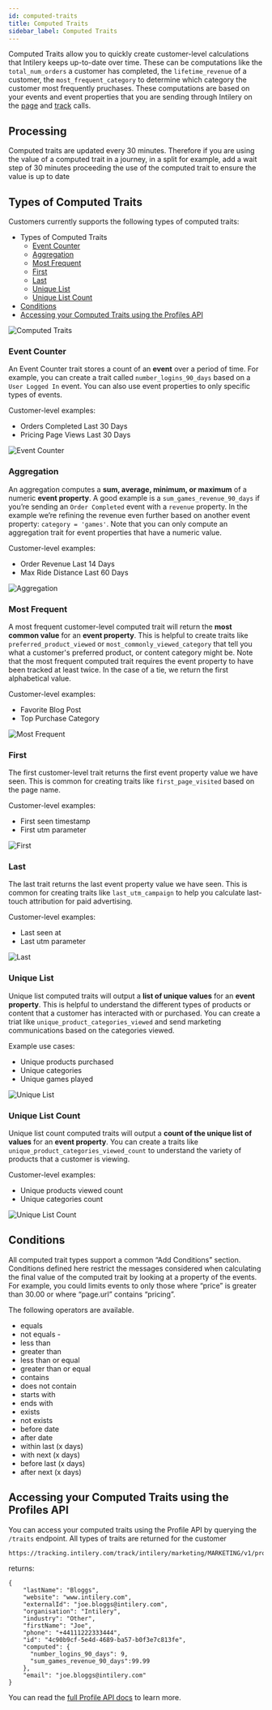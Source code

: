 ```yaml
---
id: computed-traits
title: Computed Traits
sidebar_label: Computed Traits
---
```


Computed Traits allow you to quickly create customer-level calculations that Intilery keeps up-to-date over time. These can be computations like the `total_num_orders` a customer has completed, the `lifetime_revenue` of a customer, the `most_frequent_category` to determine which category the customer most frequently pruchases. These computations are based on your events and event properties that you are sending through Intilery on the [page](/docs/schema/page) and [track](/docs/schema/track) calls.

## Processing

Computed traits are updated every 30 minutes. Therefore if you are using the value of a computed trait in a journey, in a split for example, add a wait step of 30 minutes proceeding the use of the computed trait to ensure the value is up to date

## Types of Computed Traits

Customers currently supports the following types of computed traits:

- Types of Computed Traits
  - [Event Counter](#event-counter)
  - [Aggregation](#aggregation)
  - [Most Frequent](#most-frequent)
  - [First](#first)
  - [Last](#last)
  - [Unique List](#unique-list)
  - [Unique List Count](#unique-list-count)
- [Conditions](#conditions)
- [Accessing your Computed Traits using the Profiles API](#accessing-your-computed-traits-using-the-profiles-api)

![Computed Traits](/img/computed-traits.png)

### Event Counter

An Event Counter trait stores a count of an **event** over a period of time. For example, you can create a trait called `number_logins_90_days` based on a `User Logged In` event. You can also use event properties to only specific types of events.

Customer-level examples:

- Orders Completed Last 30 Days
- Pricing Page Views Last 30 Days

![Event Counter](/img/event-counter.png)

### Aggregation

An aggregation computes a **sum, average, minimum, or maximum** of a numeric **event property**. A good example is a `sum_games_revenue_90_days` if you’re sending an `Order Completed` event with a `revenue` property. In the example we’re refining the revenue even further based on another event property: `category = 'games'`. Note that you can only compute an aggregation trait for event properties that have a numeric value.

Customer-level examples:

- Order Revenue Last 14 Days
- Max Ride Distance Last 60 Days

![Aggregation](/img/aggregation.png)

### Most Frequent

A most frequent customer-level computed trait will return the **most common value** for an **event property**. This is helpful to create traits like `preferred_product_viewed` or `most_commonly_viewed_category` that tell you what a customer's preferred product, or content category might be. Note that the most frequent computed trait requires the event property to have been tracked at least twice. In the case of a tie, we return the first alphabetical value.

Customer-level examples:

- Favorite Blog Post
- Top Purchase Category

![Most Frequent](/img/most-frequent.png)

### First

The first customer-level trait returns the first event property value we have seen. This is common for creating traits like `first_page_visited` based on the page name.

Customer-level examples:

- First seen timestamp
- First utm parameter

![First](/img/first.png)

### Last

The last trait returns the last event property value we have seen. This is common for creating traits like `last_utm_campaign` to help you calculate last-touch attribution for paid advertising.

Customer-level examples:

- Last seen at
- Last utm parameter

![Last](/img/last.png)

### Unique List

Unique list computed traits will output a **list of unique values** for an **event property**. This is helpful to understand the different types of products or content that a customer has interacted with or purchased. You can create a triat like `unique_product_categories_viewed` and send marketing communications based on the categories viewed.

Example use cases:

- Unique products purchased
- Unique categories
- Unique games played

![Unique List](/img/unique-list.png)

### Unique List Count

Unique list count computed traits will output a **count of the unique list of values** for an **event property**. You can create a traits like `unique_product_categories_viewed_count` to understand the variety of products that a customer is viewing.

Customer-level examples:

- Unique products viewed count
- Unique categories count

![Unique List Count](/img/unique-list-count.png)

## Conditions

All computed trait types support a common “Add Conditions” section. Conditions defined here restrict the messages considered when calculating the final value of the computed trait by looking at a property of the events. For example, you could limits events to only those where “price” is greater than 30.00 or where “page.url” contains “pricing”.

The following operators are available.

- equals
- not equals -
- less than
- greater than
- less than or equal
- greater than or equal
- contains
- does not contain
- starts with
- ends with
- exists
- not exists
- before date
- after date
- within last (x days)
- with next (x days)
- before last (x days)
- after next (x days)

## Accessing your Computed Traits using the Profiles API

You can access your computed traits using the Profile API by querying the `/traits` endpoint. All types of traits are returned for the customer

```
https://tracking.intilery.com/track/intilery/marketing/MARKETING/v1/profiles/email:xxx.xxx@intilery.com/traits
```

returns:

```
{
    "lastName": "Bloggs",
    "website": "www.intilery.com",
    "externalId": "joe.bloggs@intilery.com",
    "organisation": "Intilery",
    "industry": "Other",
    "firstName": "Joe",
    "phone": "+44111222333444",
    "id": "4c90b9cf-5e4d-4689-ba57-b0f3e7c813fe",
    "computed": {
      "number_logins_90_days": 9,
      "sum_games_revenue_90_days":99.99
    },
    "email": "joe.bloggs@intilery.com"
}
```

You can read the [full Profile API docs](/docs/apis/profile) to learn more.